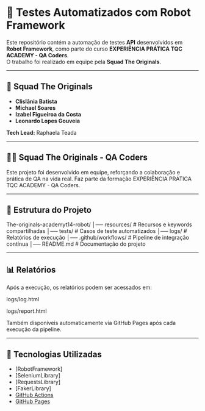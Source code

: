 # 🤖 Testes Automatizados com Robot Framework

Este repositório contém a automação de testes **API** desenvolvidos em **Robot Framework**, como parte do curso **EXPERIÊNCIA PRÁTICA TQC ACADEMY - QA Coders**.  
O trabalho foi realizado em equipe pela **Squad The Originals**.

---

## 👥 Squad The Originals

- **Clislânia Batista**  
- **Michael Soares**  
- **Izabel Figueiroa da Costa**  
- **Leonardo Lopes Gouveia**  

**Tech Lead:** Raphaela Teada  

---

## ️👩‍💻 Squad The Originals - QA Coders

Este projeto foi desenvolvido em equipe, reforçando a colaboração e prática de QA na vida real.
Faz parte da formação EXPERIÊNCIA PRÁTICA TQC ACADEMY - QA Coders.

---

## ️📂 Estrutura do Projeto

The-originals-academyt14-robot/
│── resources/         # Recursos e keywords compartilhadas
│── tests/             # Casos de teste automatizados
│── logs/              # Relatórios de execução
│── .github/workflows/ # Pipeline de integração contínua
│── README.md          # Documentação do projeto

---

## ️📊 Relatórios

Após a execução, os relatórios podem ser acessados em:

logs/log.html

logs/report.html

Também disponíveis automaticamente via GitHub Pages após cada execução da pipeline.

---

## 🚀 Tecnologias Utilizadas

- [RobotFramework]
- [SeleniumLibrary] 
- [RequestsLibrary]  
- [FakerLibrary]  
- [GitHub Actions](CI/CD)  
- [GitHub Pages](Relatórios) 
